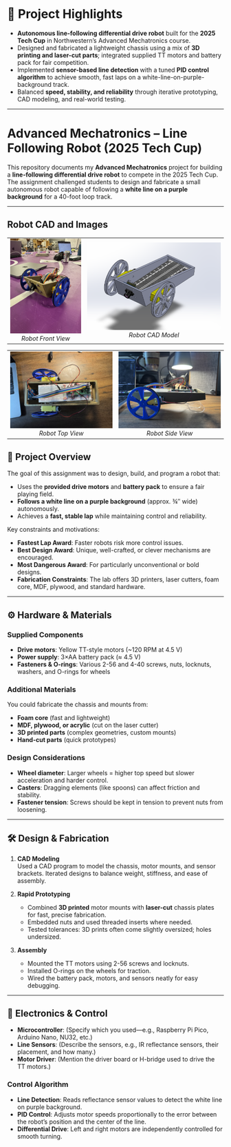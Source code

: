 # 🚦 Project Highlights  

- **Autonomous line-following differential drive robot** built for the **2025 Tech Cup** in Northwestern’s Advanced Mechatronics course.  
- Designed and fabricated a lightweight chassis using a mix of **3D printing and laser-cut parts**; integrated supplied TT motors and battery pack for fair competition.  
- Implemented **sensor-based line detection** with a tuned **PID control algorithm** to achieve smooth, fast laps on a white-line-on-purple-background track.  
- Balanced **speed, stability, and reliability** through iterative prototyping, CAD modeling, and real-world testing.  

---

# Advanced Mechatronics – Line Following Robot (2025 Tech Cup)

This repository documents my **Advanced Mechatronics** project for building a **line-following differential drive robot** to compete in the 2025 Tech Cup. The assignment challenged students to design and fabricate a small autonomous robot capable of following a **white line on a purple background** for a 40-foot loop track.

---
## Robot CAD and Images
<table>
  <tr>
    <td align="center">
      <img src="robotcad/robotiso.jpeg" alt="Robot Front View" width="300"/><br>
      <em>Robot Front View</em>
    </td>
    <td align="center">
      <img src="robotcad/robotCAD.png" alt="Robot CAD Model" width="600"/><br>
      <em>Robot CAD Model</em>
    </td>
  </tr>
</table>

<table>
  <tr>
    <td align="center">
      <img src="robotcad/IMG_4968.jpeg" alt="Robot Top View" width="450"/><br>
      <em>Robot Top View</em>
    </td>
    <td align="center">
      <img src="robotcad/IMG_4967.jpeg" alt="Robot Side View" width="450"/><br>
      <em>Robot Side View</em>
    </td>
  </tr>
</table>

## 📖 Project Overview

The goal of this assignment was to design, build, and program a robot that:

- Uses the **provided drive motors** and **battery pack** to ensure a fair playing field.  
- **Follows a white line on a purple background** (approx. ¾″ wide) autonomously.  
- Achieves a **fast, stable lap** while maintaining control and reliability.  

Key constraints and motivations:

- **Fastest Lap Award**: Faster robots risk more control issues.  
- **Best Design Award**: Unique, well-crafted, or clever mechanisms are encouraged.  
- **Most Dangerous Award**: For particularly unconventional or bold designs.  
- **Fabrication Constraints**: The lab offers 3D printers, laser cutters, foam core, MDF, plywood, and standard hardware.  

---

## ⚙️ Hardware & Materials

### Supplied Components
- **Drive motors**: Yellow TT-style motors (~120 RPM at 4.5 V)  
- **Power supply**: 3×AA battery pack (≈ 4.5 V)  
- **Fasteners & O-rings**: Various 2-56 and 4-40 screws, nuts, locknuts, washers, and O-rings for wheels  

### Additional Materials
You could fabricate the chassis and mounts from:
- **Foam core** (fast and lightweight)  
- **MDF, plywood, or acrylic** (cut on the laser cutter)  
- **3D printed parts** (complex geometries, custom mounts)  
- **Hand-cut parts** (quick prototypes)  

### Design Considerations
- **Wheel diameter**: Larger wheels = higher top speed but slower acceleration and harder control.  
- **Casters**: Dragging elements (like spoons) can affect friction and stability.  
- **Fastener tension**: Screws should be kept in tension to prevent nuts from loosening.  

---

## 🛠️ Design & Fabrication

1. **CAD Modeling**  
   Used a CAD program to model the chassis, motor mounts, and sensor brackets. Iterated designs to balance weight, stiffness, and ease of assembly.  

2. **Rapid Prototyping**  
   - Combined **3D printed** motor mounts with **laser-cut** chassis plates for fast, precise fabrication.  
   - Embedded nuts and used threaded inserts where needed.  
   - Tested tolerances: 3D prints often come slightly oversized; holes undersized.  

3. **Assembly**  
   - Mounted the TT motors using 2-56 screws and locknuts.  
   - Installed O-rings on the wheels for traction.  
   - Wired the battery pack, motors, and sensors neatly for easy debugging.  

---

## 🧠 Electronics & Control

- **Microcontroller**: (Specify which you used—e.g., Raspberry Pi Pico, Arduino Nano, NU32, etc.)  
- **Line Sensors**: (Describe the sensors, e.g., IR reflectance sensors, their placement, and how many.)  
- **Motor Driver**: (Mention the driver board or H-bridge used to drive the TT motors.)  

### Control Algorithm
- **Line Detection**: Reads reflectance sensor values to detect the white line on purple background.  
- **PID Control**: Adjusts motor speeds proportionally to the error between the robot’s position and the center of the line.  
- **Differential Drive**: Left and right motors are independently controlled for smooth turning.
